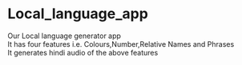 # Local_language_app
Our Local language generator app <br/>
It has four features i.e. Colours,Number,Relative Names and Phrases <br/>
It generates hindi audio of the above features <br/>

